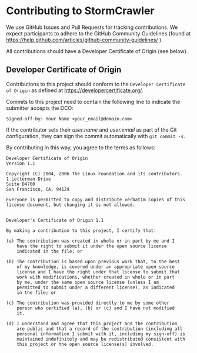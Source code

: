 Contributing to StormCrawler
============================

We use GitHub Issues and Pull Requests for tracking contributions. We
expect participants to adhere to the GitHub Community Guidelines (found
at https://help.github.com/articles/github-community-guidelines/ ).

All contributions should have a Developer Certificate of Origin (see below).

Developer Certificate of Origin
-------------------------------

Contributions to this project should conform to the `Developer Certificate
of Origin` as defined at https://developercertificate.org/.

Commits to this project need to contain the following line to indicate
the submitter accepts the DCO:

```
Signed-off-by: Your Name <your_email@domain.com>
```

If the contributor sets their _user.name_ and _user.email_ as part of the Git
configuration, they can sign the commit automatically with `git commit -s`.

By contributing in this way, you agree to the terms as follows:

```
Developer Certificate of Origin
Version 1.1

Copyright (C) 2004, 2006 The Linux Foundation and its contributors.
1 Letterman Drive
Suite D4700
San Francisco, CA, 94129

Everyone is permitted to copy and distribute verbatim copies of this
license document, but changing it is not allowed.


Developer's Certificate of Origin 1.1

By making a contribution to this project, I certify that:

(a) The contribution was created in whole or in part by me and I
    have the right to submit it under the open source license
    indicated in the file; or

(b) The contribution is based upon previous work that, to the best
    of my knowledge, is covered under an appropriate open source
    license and I have the right under that license to submit that
    work with modifications, whether created in whole or in part
    by me, under the same open source license (unless I am
    permitted to submit under a different license), as indicated
    in the file; or

(c) The contribution was provided directly to me by some other
    person who certified (a), (b) or (c) and I have not modified
    it.

(d) I understand and agree that this project and the contribution
    are public and that a record of the contribution (including all
    personal information I submit with it, including my sign-off) is
    maintained indefinitely and may be redistributed consistent with
    this project or the open source license(s) involved.
```
